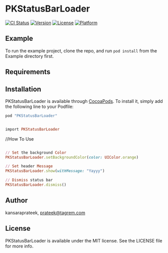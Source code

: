 # PKStatusBarLoader

[![CI Status](http://img.shields.io/travis/kansaraprateek/PKStatusBarLoader.svg?style=flat)](https://travis-ci.org/kansaraprateek/PKStatusBarLoader)
[![Version](https://img.shields.io/cocoapods/v/PKStatusBarLoader.svg?style=flat)](http://cocoapods.org/pods/PKStatusBarLoader)
[![License](https://img.shields.io/cocoapods/l/PKStatusBarLoader.svg?style=flat)](http://cocoapods.org/pods/PKStatusBarLoader)
[![Platform](https://img.shields.io/cocoapods/p/PKStatusBarLoader.svg?style=flat)](http://cocoapods.org/pods/PKStatusBarLoader)

## Example

To run the example project, clone the repo, and run `pod install` from the Example directory first.

## Requirements

## Installation

PKStatusBarLoader is available through [CocoaPods](http://cocoapods.org). To install
it, simply add the following line to your Podfile:

```ruby
pod "PKStatusBarLoader"
```

```ruby

import PKStatusBarLoader

```

//How To Use

```ruby

// Set the background Color
PKStatusBarLoader.setBackgroundColor(color: UIColor.orange)

// Set header Message
PKStatusBarLoader.show(withMessage: "Yayyy")

// Dismiss status bar
PKStatusBarLoader.dismiss()

```

## Author

kansaraprateek, prateek@tagrem.com

## License

PKStatusBarLoader is available under the MIT license. See the LICENSE file for more info.
